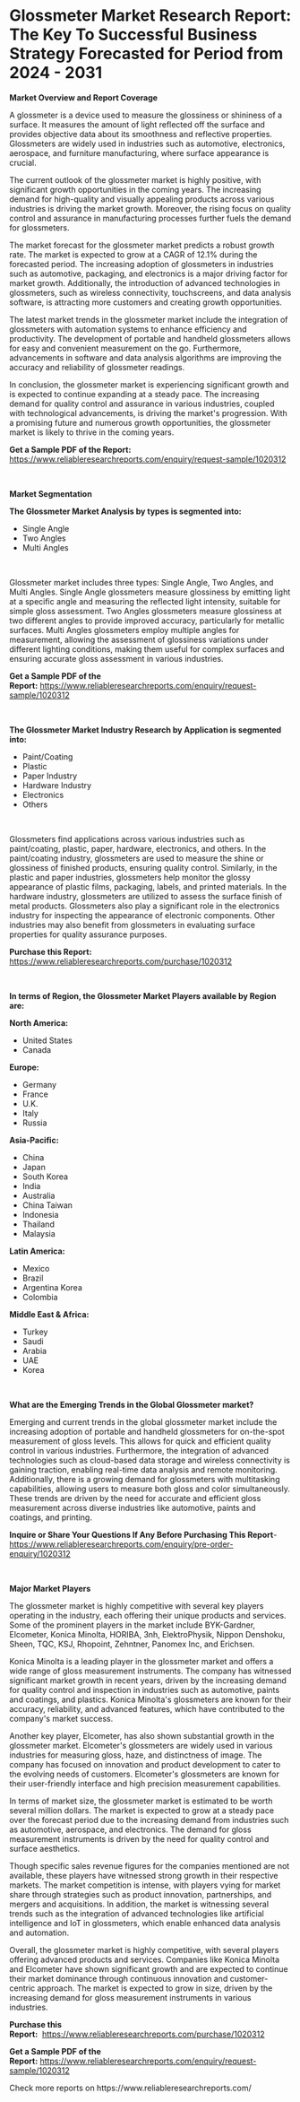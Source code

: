 <p><h1>Glossmeter Market Research Report: The Key To Successful Business Strategy Forecasted for Period from 2024 - 2031</h1></p><p><strong>Market Overview and Report Coverage</strong></p>
<p><p>A glossmeter is a device used to measure the glossiness or shininess of a surface. It measures the amount of light reflected off the surface and provides objective data about its smoothness and reflective properties. Glossmeters are widely used in industries such as automotive, electronics, aerospace, and furniture manufacturing, where surface appearance is crucial.</p><p>The current outlook of the glossmeter market is highly positive, with significant growth opportunities in the coming years. The increasing demand for high-quality and visually appealing products across various industries is driving the market growth. Moreover, the rising focus on quality control and assurance in manufacturing processes further fuels the demand for glossmeters.</p><p>The market forecast for the glossmeter market predicts a robust growth rate. The market is expected to grow at a CAGR of 12.1% during the forecasted period. The increasing adoption of glossmeters in industries such as automotive, packaging, and electronics is a major driving factor for market growth. Additionally, the introduction of advanced technologies in glossmeters, such as wireless connectivity, touchscreens, and data analysis software, is attracting more customers and creating growth opportunities.</p><p>The latest market trends in the glossmeter market include the integration of glossmeters with automation systems to enhance efficiency and productivity. The development of portable and handheld glossmeters allows for easy and convenient measurement on the go. Furthermore, advancements in software and data analysis algorithms are improving the accuracy and reliability of glossmeter readings.</p><p>In conclusion, the glossmeter market is experiencing significant growth and is expected to continue expanding at a steady pace. The increasing demand for quality control and assurance in various industries, coupled with technological advancements, is driving the market's progression. With a promising future and numerous growth opportunities, the glossmeter market is likely to thrive in the coming years.</p></p>
<p><strong>Get a Sample PDF of the Report:</strong> <a href="https://www.reliableresearchreports.com/enquiry/request-sample/1020312">https://www.reliableresearchreports.com/enquiry/request-sample/1020312</a></p>
<p>&nbsp;</p>
<p><strong>Market Segmentation</strong></p>
<p><strong>The Glossmeter Market Analysis by types is segmented into:</strong></p>
<p><ul><li>Single Angle</li><li>Two Angles</li><li>Multi Angles</li></ul></p>
<p>&nbsp;</p>
<p><p>Glossmeter market includes three types: Single Angle, Two Angles, and Multi Angles. Single Angle glossmeters measure glossiness by emitting light at a specific angle and measuring the reflected light intensity, suitable for simple gloss assessment. Two Angles glossmeters measure glossiness at two different angles to provide improved accuracy, particularly for metallic surfaces. Multi Angles glossmeters employ multiple angles for measurement, allowing the assessment of glossiness variations under different lighting conditions, making them useful for complex surfaces and ensuring accurate gloss assessment in various industries.</p></p>
<p><strong>Get a Sample PDF of the Report:</strong>&nbsp;<a href="https://www.reliableresearchreports.com/enquiry/request-sample/1020312">https://www.reliableresearchreports.com/enquiry/request-sample/1020312</a></p>
<p>&nbsp;</p>
<p><strong>The Glossmeter Market Industry Research by Application is segmented into:</strong></p>
<p><ul><li>Paint/Coating</li><li>Plastic</li><li>Paper Industry</li><li>Hardware Industry</li><li>Electronics</li><li>Others</li></ul></p>
<p>&nbsp;</p>
<p><p>Glossmeters find applications across various industries such as paint/coating, plastic, paper, hardware, electronics, and others. In the paint/coating industry, glossmeters are used to measure the shine or glossiness of finished products, ensuring quality control. Similarly, in the plastic and paper industries, glossmeters help monitor the glossy appearance of plastic films, packaging, labels, and printed materials. In the hardware industry, glossmeters are utilized to assess the surface finish of metal products. Glossmeters also play a significant role in the electronics industry for inspecting the appearance of electronic components. Other industries may also benefit from glossmeters in evaluating surface properties for quality assurance purposes.</p></p>
<p><strong>Purchase this Report:</strong>&nbsp; <a href="https://www.reliableresearchreports.com/purchase/1020312">https://www.reliableresearchreports.com/purchase/1020312</a></p>
<p>&nbsp;</p>
<p><strong>In terms of Region, the Glossmeter Market Players available by Region are:</strong></p>
<p>
    <p> <strong> North America: </strong>
        <ul>
            <li>United States</li>
            <li>Canada</li>
        </ul>
        </p> 
    <p> <strong> Europe: </strong>
        <ul>
            <li>Germany</li>
            <li>France</li>
            <li>U.K.</li>
            <li>Italy</li>
            <li>Russia</li>
        </ul>
        </p> 
    <p> <strong> Asia-Pacific: </strong>
        <ul>
            <li>China</li>
            <li>Japan</li>
            <li>South Korea</li>
            <li>India</li>
            <li>Australia</li>
            <li>China Taiwan</li>
            <li>Indonesia</li>
            <li>Thailand</li>
            <li>Malaysia</li>
        </ul>
        </p> 
    <p> <strong> Latin America: </strong>
        <ul>
            <li>Mexico</li>
            <li>Brazil</li>
            <li>Argentina Korea</li>
            <li>Colombia</li>
        </ul>
        </p> 
    <p> <strong> Middle East & Africa: </strong>
        <ul>
            <li>Turkey</li>
            <li>Saudi</li>
            <li>Arabia</li>
            <li>UAE</li>
            <li>Korea</li>
        </ul>
    </p>
    </p>
<p>&nbsp;</p>
<p><strong>What are the Emerging Trends in the Global Glossmeter market?</strong></p>
<p><p>Emerging and current trends in the global glossmeter market include the increasing adoption of portable and handheld glossmeters for on-the-spot measurement of gloss levels. This allows for quick and efficient quality control in various industries. Furthermore, the integration of advanced technologies such as cloud-based data storage and wireless connectivity is gaining traction, enabling real-time data analysis and remote monitoring. Additionally, there is a growing demand for glossmeters with multitasking capabilities, allowing users to measure both gloss and color simultaneously. These trends are driven by the need for accurate and efficient gloss measurement across diverse industries like automotive, paints and coatings, and printing.</p></p>
<p><strong>Inquire or Share Your Questions If Any Before Purchasing This Report</strong>- <a href="https://www.reliableresearchreports.com/enquiry/pre-order-enquiry/1020312">https://www.reliableresearchreports.com/enquiry/pre-order-enquiry/1020312</a></p>
<p>&nbsp;</p>
<p><strong>Major Market Players</strong></p>
<p><p>The glossmeter market is highly competitive with several key players operating in the industry, each offering their unique products and services. Some of the prominent players in the market include BYK-Gardner, Elcometer, Konica Minolta, HORIBA, 3nh, ElektroPhysik, Nippon Denshoku, Sheen, TQC, KSJ, Rhopoint, Zehntner, Panomex Inc, and Erichsen.</p><p>Konica Minolta is a leading player in the glossmeter market and offers a wide range of gloss measurement instruments. The company has witnessed significant market growth in recent years, driven by the increasing demand for quality control and inspection in industries such as automotive, paints and coatings, and plastics. Konica Minolta's glossmeters are known for their accuracy, reliability, and advanced features, which have contributed to the company's market success.</p><p>Another key player, Elcometer, has also shown substantial growth in the glossmeter market. Elcometer's glossmeters are widely used in various industries for measuring gloss, haze, and distinctness of image. The company has focused on innovation and product development to cater to the evolving needs of customers. Elcometer's glossmeters are known for their user-friendly interface and high precision measurement capabilities.</p><p>In terms of market size, the glossmeter market is estimated to be worth several million dollars. The market is expected to grow at a steady pace over the forecast period due to the increasing demand from industries such as automotive, aerospace, and electronics. The demand for gloss measurement instruments is driven by the need for quality control and surface aesthetics.</p><p>Though specific sales revenue figures for the companies mentioned are not available, these players have witnessed strong growth in their respective markets. The market competition is intense, with players vying for market share through strategies such as product innovation, partnerships, and mergers and acquisitions. In addition, the market is witnessing several trends such as the integration of advanced technologies like artificial intelligence and IoT in glossmeters, which enable enhanced data analysis and automation.</p><p>Overall, the glossmeter market is highly competitive, with several players offering advanced products and services. Companies like Konica Minolta and Elcometer have shown significant growth and are expected to continue their market dominance through continuous innovation and customer-centric approach. The market is expected to grow in size, driven by the increasing demand for gloss measurement instruments in various industries.</p></p>
<p><strong>Purchase this Report:</strong>&nbsp;&nbsp;<a href="https://www.reliableresearchreports.com/purchase/1020312">https://www.reliableresearchreports.com/purchase/1020312</a></p>
<p></p>
<p><strong>Get a Sample PDF of the Report:</strong>&nbsp;<a href="https://www.reliableresearchreports.com/enquiry/request-sample/1020312">https://www.reliableresearchreports.com/enquiry/request-sample/1020312</a></p>
<p>Check more reports on https://www.reliableresearchreports.com/</p>